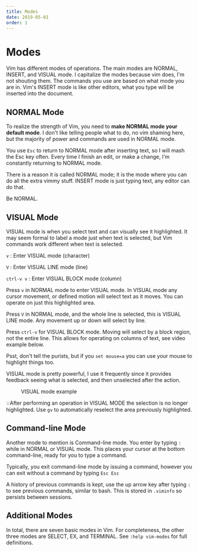 ```yaml
---
title: Modes
date: 2019-05-01
order: 1
---
```


# Modes

Vim has different modes of operations. The main modes are NORMAL, INSERT, and VISUAL mode. <span class="sidenote">I capitalize the modes because vim does, I'm not shouting them.</span> The commands you use are based on what mode you are in. Vim's INSERT mode is like other editors, what you type will be inserted into the document.

## NORMAL Mode

To realize the strength of Vim, you need to <strong>make NORMAL mode your default mode</strong>. I don't like telling people what to do, no vim shaming here, but the majority of power and commands are used in NORMAL mode.

You use `Esc` to return to NORMAL mode after inserting text, so I will  mash the Esc key often. Every time I finish an edit, or make a change, I'm constantly returning to NORMAL mode.

There is a reason it is called NORMAL mode; it is the mode where you can do all the extra vimmy stuff. INSERT mode is just typing text, any editor can do that.

Be NORMAL.


## VISUAL Mode

VISUAL mode is when you select text and can visually see it highlighted. It may seem formal to label a mode just when text is selected, but Vim commands work different when text is selected.

`v`
: Enter VISUAL mode (character)

`V`
: Enter VISUAL LINE mode (line)

`ctrl-v v`
: Enter VISUAL BLOCK mode (column)


Press `v` in NORMAL mode to enter VISUAL mode. In VISUAL mode any cursor movement, or defined motion will select text as it moves. You can operate on just this highlighted area.

Press `V` in NORMAL mode, and the whole line is selected, this is VISUAL LINE mode. Any movement up or down will select by line.

Press `ctrl-v` for VISUAL BLOCK mode. Moving will select by a block region, not the entire line. This allows for operating on columns of text, see video example below.

Psst, don't tell the purists, but if you `set mouse=a` you can use your mouse to highlight things too.

VISUAL mode is pretty powerful, I use it frequently since it provides feedback seeing what is selected, and then unselected after the action.

<figure><asciinema-player src="/working-with-vim/casts/modes.cast" font-size="large" cols="58" rows="15"></asciinema-player><figcaption>VISUAL mode example</figcaption></figure>

<span class="tip">💡</span>After performing an operation in VISUAL MODE the selection is no longer highlighted. Use `gv` to automatically reselect the area previously highlighted.

## Command-line Mode

Another mode to mention is Command-line mode. You enter by typing `:` while in NORMAL or VISUAL mode. This places your cursor at the bottom command-line, ready for you to type a command.

Typically, you exit command-line mode by issuing a command, however you can exit without a command by typing `Esc Esc`

A history of previous commands is kept, use the up arrow key after typing `:` to see previous commands, similar to bash. This is stored in `.viminfo` so persists between sessions.

## Additional Modes

In total, there are seven basic modes in Vim. For completeness, the other three modes are SELECT, EX, and TERMINAL. See `:help vim-modes` for full definitions.

